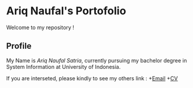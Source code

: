 # Ariq Naufal's Portofolio

Welcome to my repository !














## Profile
My Name is *Ariq Naufal Satria*, currently pursuing my bachelor degree in System Information at University of Indonesia.

If you are interseted, please kindly to see my others link :
+[Email](mailto:arnas.bgr@gmail.com)
+[CV](https://drive.google.com/open?id=1WbqTVv1b-h5ZlsZcWyKesRNOGROqit5E)
